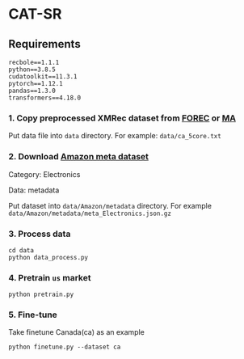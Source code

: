 # CAT-SR

## Requirements

```
recbole==1.1.1
python==3.8.5
cudatoolkit==11.3.1
pytorch==1.12.1
pandas==1.3.0
transformers==4.18.0
```


### 1. Copy preprocessed XMRec dataset from [FOREC](https://github.com/hamedrab/FOREC/tree/main/DATA/proc_data) or [MA](https://github.com/samarthbhargav/efficient-xmrec/tree/main/DATA2/proc_data)
Put data file into ```data``` directory. For example: ```data/ca_5core.txt```

### 2. Download [Amazon meta dataset](https://nijianmo.github.io/amazon/index.html)
Category: Electronics

Data: metadata

Put dataset into ```data/Amazon/metadata``` directory. For example ```data/Amazon/metadata/meta_Electronics.json.gz```

### 3. Process data
```
cd data
python data_process.py
```

### 4. Pretrain ```us``` market
```
python pretrain.py
```

### 5. Fine-tune
Take finetune Canada(ca) as an example
```
python finetune.py --dataset ca
```

